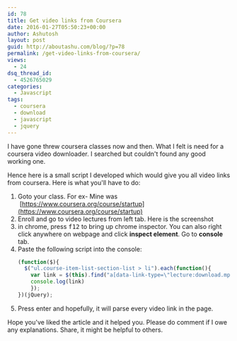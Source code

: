 ```yaml
---
id: 78
title: Get video links from Coursera
date: 2016-01-27T05:50:23+00:00
author: Ashutosh
layout: post
guid: http://aboutashu.com/blog/?p=78
permalink: /get-video-links-from-coursera/
views:
  - 24
dsq_thread_id:
  - 4526765029
categories:
  - Javascript
tags:
  - coursera
  - download
  - javascript
  - jquery
---
```

I have gone threw coursera classes now and then. What I felt is need for a coursera video downloader. I searched but couldn't found any good working one.

Hence here is a small script I developed which would give you all video links from coursera. Here is what you'll have to do:

1. Goto your class. For ex- Mine was  [https://www.coursera.org/course/startup](https://www.coursera.org/course/startup)
2. Enroll and go to video lectures from left tab. Here is the screenshot
3. in chrome, press <kbd>f12</kbd> to bring up chrome inspector. You can also right click anywhere on webpage and click **inspect element**. Go to **console** tab.
4. Paste the following script into the console:
    ```js
    (function($){
      $("ul.course-item-list-section-list > li").each(function(){
        var link = $(this).find("a[data-link-type=\"lecture:download.mp4\"]").attr('href');
        console.log(link)
        });
    })(jQuery);
    ```
5. Press enter and hopefully, it will parse every video link in the page.


Hope you've liked the article and it helped you. Please do comment if I owe any explanations. Share, it might be helpful to others.